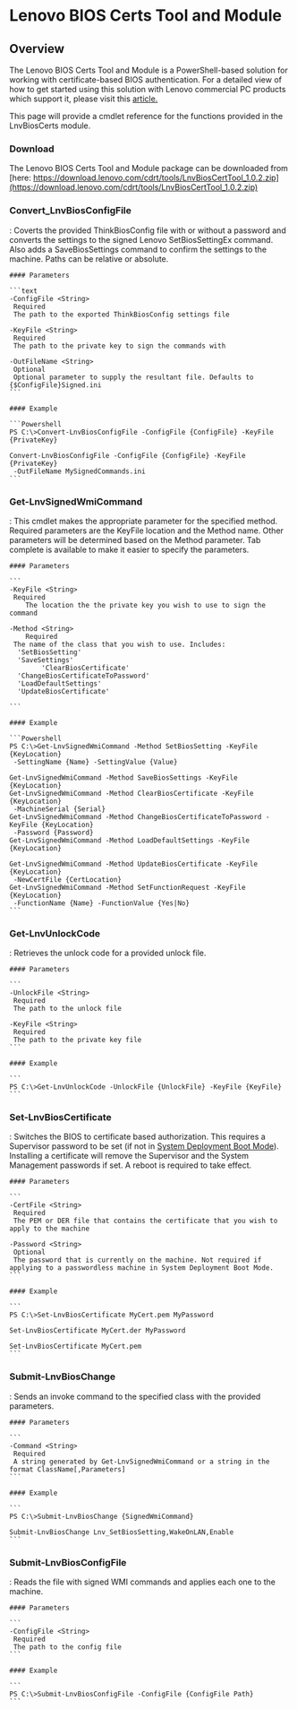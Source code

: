 # Lenovo BIOS Certs Tool and Module

## Overview

The Lenovo BIOS Certs Tool and Module is a PowerShell-based solution for working with certificate-based BIOS authentication. For a detailed view of how to get started using this solution with Lenovo commercial PC products which support it, please visit this [article.](https://blog.lenovocdrt.com/certificate-based-bios-authentication/)

This page will provide a cmdlet reference for the functions provided in the LnvBiosCerts module.

### Download

The Lenovo BIOS Certs Tool and Module package can be downloaded from [here: https://download.lenovo.com/cdrt/tools/LnvBiosCertTool_1.0.2.zip](https://download.lenovo.com/cdrt/tools/LnvBiosCertTool_1.0.2.zip)

### Convert_LnvBiosConfigFile

:	Coverts the provided ThinkBiosConfig file with or without a password and converts the settings to the signed Lenovo SetBiosSettingEx command. Also adds a SaveBiosSettings command to confirm the settings to the machine. Paths can be relative or absolute.

	#### Parameters

	```text
	-ConfigFile <String>
	 Required
	 The path to the exported ThinkBiosConfig settings file

	-KeyFile <String>
	 Required
	 The path to the private key to sign the commands with

	-OutFileName <String>
	 Optional
	 Optional parameter to supply the resultant file. Defaults to {$ConfigFile}Signed.ini
	```

	#### Example

	```Powershell
	PS C:\>Convert-LnvBiosConfigFile -ConfigFile {ConfigFile} -KeyFile {PrivateKey}

	Convert-LnvBiosConfigFile -ConfigFile {ConfigFile} -KeyFile {PrivateKey}
	 -OutFileName MySignedCommands.ini
	```

### Get-LnvSignedWmiCommand

:	This cmdlet makes the appropriate parameter for the specified method. Required parameters are the KeyFile location and the Method name. Other parameters will be determined based on the Method parameter. Tab complete is available to make it easier to specify the parameters.

	#### Parameters

	```
	-KeyFile <String>
	 Required
		The location the the private key you wish to use to sign the command

	-Method <String>
		Required
	 The name of the class that you wish to use. Includes:
	  'SetBiosSetting'
	  'SaveSettings'
			'ClearBiosCertificate'
	  'ChangeBiosCertificateToPassword'
	  'LoadDefaultSettings'
	  'UpdateBiosCertificate'

	```

	#### Example

	```Powershell
	PS C:\>Get-LnvSignedWmiCommand -Method SetBiosSetting -KeyFile {KeyLocation}
	 -SettingName {Name} -SettingValue {Value}

	Get-LnvSignedWmiCommand -Method SaveBiosSettings -KeyFile {KeyLocation}
	Get-LnvSignedWmiCommand -Method ClearBiosCertificate -KeyFile {KeyLocation}
	 -MachineSerial {Serial}
	Get-LnvSignedWmiCommand -Method ChangeBiosCertificateToPassword -KeyFile {KeyLocation}
	 -Password {Password}
	Get-LnvSignedWmiCommand -Method LoadDefaultSettings -KeyFile {KeyLocation}

	Get-LnvSignedWmiCommand -Method UpdateBiosCertificate -KeyFile {KeyLocation}
	 -NewCertFile {CertLocation}
	Get-LnvSignedWmiCommand -Method SetFunctionRequest -KeyFile {KeyLocation}
	 -FunctionName {Name} -FunctionValue {Yes|No}
	```

### Get-LnvUnlockCode

:	Retrieves the unlock code for a provided unlock file.

	#### Parameters

	```
	-UnlockFile <String>
	 Required
	 The path to the unlock file

	-KeyFile <String>
	 Required
	 The path to the private key file
	```

	#### Example

	```
	PS C:\>Get-LnvUnlockCode -UnlockFile {UnlockFile} -KeyFile {KeyFile}
	```

### Set-LnvBiosCertificate

:	Switches the BIOS to certificate based authorization. This requires a Supervisor password to be set (if not in [System Deployment Boot Mode](https://docs.lenovocdrt.com/ref/bios/sdbm)). Installing a certificate will remove the Supervisor and the System Management passwords if set. A reboot is required to take effect.

	#### Parameters

	```
	-CertFile <String>
	 Required
	 The PEM or DER file that contains the certificate that you wish to apply to the machine

	-Password <String>
	 Optional
	 The password that is currently on the machine. Not required if applying to a passwordless machine in System Deployment Boot Mode.
	```

	#### Example

	```
	PS C:\>Set-LnvBiosCertificate MyCert.pem MyPassword

	Set-LnvBiosCertificate MyCert.der MyPassword

	Set-LnvBiosCertificate MyCert.pem
	```

### Submit-LnvBiosChange

:	Sends an invoke command to the specified class with the provided parameters.

	#### Parameters

	```
	-Command <String>
	 Required
	 A string generated by Get-LnvSignedWmiCommand or a string in the format ClassName[,Parameters]
	```

	#### Example

	```
	PS C:\>Submit-LnvBiosChange {SignedWmiCommand}

	Submit-LnvBiosChange Lnv_SetBiosSetting,WakeOnLAN,Enable
	```

### Submit-LnvBiosConfigFile

:	Reads the file with signed WMI commands and applies each one to the machine.

	#### Parameters

	```
	-ConfigFile <String>
	 Required
	 The path to the config file
	```

	#### Example

	```
	PS C:\>Submit-LnvBiosConfigFile -ConfigFile {ConfigFile Path}
	```
